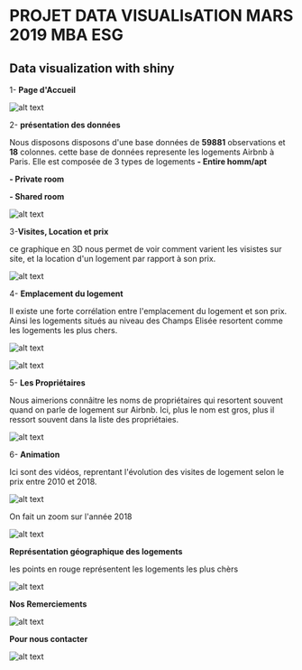 # PROJET DATA VISUALIsATION MARS 2019 MBA ESG
## Data visualization with shiny
1- **Page d'Accueil**  

![alt text](accueil1.png)

2- **présentation des données**  

Nous disposons disposons d'une base données de **59881** observations et **18** colonnes. cette base de données represente les logements Airbnb à Paris.
Elle est composée de 3 types de logements
**- Entire homm/apt**  

**- Private room**  

**- Shared room**  

![alt text](presentation2.png)

3-**Visites, Location et prix**  

ce graphique en 3D nous permet de voir comment varient les visistes sur site, et la location d'un logement par rapport à son prix.  

![alt text](prix3.png)

4- **Emplacement du logement**  

Il existe une forte corrélation entre l'emplacement du logement et son prix. 
Ainsi les logements situés au niveau des Champs Elisée resortent comme les logements les plus chers.   

![alt text](prix4.png)

![alt text](prix55.png)  

5- **Les Propriétaires**  

Nous aimerions connâitre les noms de propriétaires qui resortent souvent quand on parle de logement sur Airbnb.
Ici, plus le nom est gros, plus il ressort souvent dans la liste des propriétaies.  

![alt text](proprio6.png)  


6- **Animation**  

Ici sont des vidéos, reprentant l'évolution des visites de logement selon le prix entre 2010 et 2018.  

![alt text](anim7.png)  

 
 On fait un zoom sur l'année 2018  
 
![alt text](anim8.png)

 **Représentation géographique des logements**  
 
 les points en rouge représentent les logements les plus chèrs   
 
![alt text](geo9.png)  


**Nos Remerciements**  

![alt text](merci10.png)  


**Pour nous contacter**  

![alt text](contact11.png)

